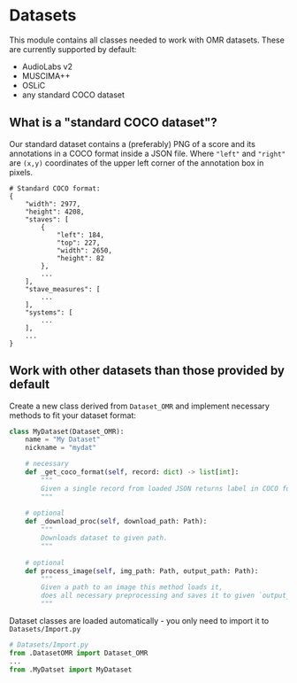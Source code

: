 # Datasets

This module contains all classes needed to work with OMR datasets. These are currently supported by default:

- AudioLabs v2
- MUSCIMA++
- OSLiC
- any standard COCO dataset

## What is a "standard COCO dataset"?

Our standard dataset contains a (preferably) PNG of a score and its annotations in a COCO format inside a JSON file. Where `"left"` and `"right"` are `(x,y)` coordinates of the upper left corner of the annotation box in pixels.

```
# Standard COCO format:
{
    "width": 2977,
    "height": 4208,
    "staves": [
        {
            "left": 184,
            "top": 227,
            "width": 2650,
            "height": 82
        },
        ...
    ],
    "stave_measures": [
        ...
    ],
    "systems": [
        ...
    ],
    ...
}
```

## Work with other datasets than those provided by default

Create a new class derived from `Dataset_OMR` and implement necessary methods
to fit your dataset format:

```python
class MyDataset(Dataset_OMR):
    name = "My Dataset"
    nickname = "mydat"

    # necessary
    def _get_coco_format(self, record: dict) -> list[int]:
        """
        Given a single record from loaded JSON returns label in COCO format.
        """
    
    # optional
    def _download_proc(self, download_path: Path):
        """
        Downloads dataset to given path.
        """
        
    # optional
    def process_image(self, img_path: Path, output_path: Path):
        """
        Given a path to an image this method loads it,
        does all necessary preprocessing and saves it to given `output_path`.
        """
```

Dataset classes are loaded automatically - you only need to import it to
`Datasets/Import.py`

```python
# Datasets/Import.py
from .DatasetOMR import Dataset_OMR
...
from .MyDatset import MyDataset
```
